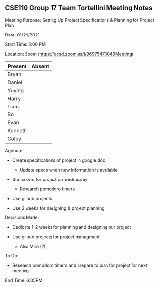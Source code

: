## CSE110 Group 17 Team Tortellini Meeting Notes

Meeting Purpose: Setting Up Project Specifications & Planning for Project Plan

Date: 01/24/2021

Start Time: 5:00 PM

Location: Zoom (https://ucsd.zoom.us/j/96975473049Meeting)

| Present | Absent |
| ------- | -------| 
|     Bryan    |        |
|     Daniel    |        |
|     Yuying    |        |
|     Harry    |        |
|     Liam    |        |
|     Bo    |        |
|     Evan    |        |
|     Kenneth    |        |
|     Colby    |        |

Agenda:

- Create specifications of project in google doc
  - Update specs when new information is available

- Brainstorm for project on wednesday
  - Research pomodoro timers 

- Use github projects
  
- Use 2 weeks for designing & project planning

Decisions Made:

- Dedicate 1-2 weeks for planning and designing our project

- Use github projects for project managment
  - Also Miro (?)

To Do:

- Research pomodoro timers and prepare to plan for project for next meeting

End Time: 6:05PM